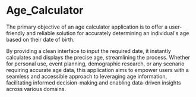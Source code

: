 # Age_Calculator
The primary objective of an age calculator application is to offer a user-friendly and reliable solution for accurately determining an individual's age based on their date of birth. 

By providing a clean interface to input the required date, it instantly calculates and displays the precise age, streamlining the process. Whether for personal use, event planning, demographic research, or any scenario requiring accurate age data, this application aims to empower users with a seamless and accessible approach to leveraging age information, facilitating informed decision-making and enabling data-driven insights across various domains.
